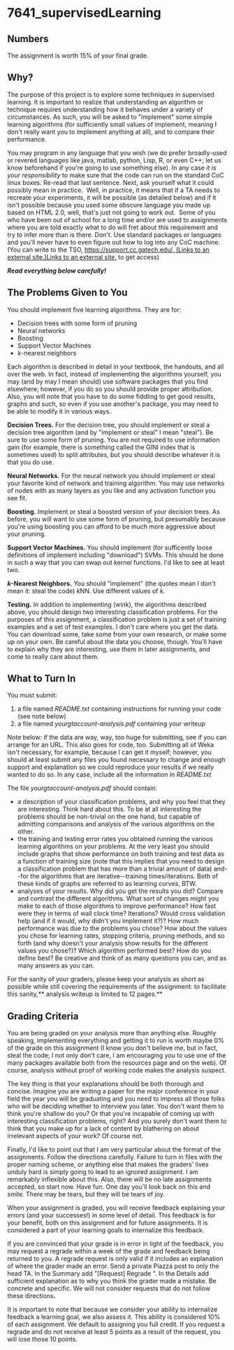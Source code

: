 # 7641_supervisedLearning

Numbers
-------

The assignment is worth 15% of your final grade.

Why?
----

The purpose of this project is to explore some techniques in supervised learning. It is important to realize that understanding an algorithm or technique requires understanding how it behaves under a variety of circumstances. As such, you will be asked to "implement" some simple learning algorithms (for sufficiently small values of implement, meaning I don't really want you to implement anything at all), and to compare their performance.

You may program in any language that you wish (we do prefer broadly-used or revered languages like java, matlab, python, Lisp, R, or even C++; let us know beforehand if you're going to use something else). In any case *it is your responsibility* to make sure that the code can run on the standard CoC linux boxes. Re-read that last sentence. Next, ask yourself what it could possibly mean in practice.  Well, in practice, it means that if a TA needs to recreate your experiments, it will be possible (as detailed below) and if it isn't possible because you used some obscure language you made up based on HTML 2.0, well, that's just not going to work out.  Some of you who have been out of school for a long time and/or are used to assignments where you are told exactly what to do will fret about this requirement and try to infer more than is there. Don't. Use standard packages or languages and you'll never have to even figure out how to log into any CoC machine. (You can write to the TSO, [https://support.cc.gatech.edu/, (Links to an external site.)Links to an external site.](https://support.cc.gatech.edu/,) to get access)

***Read everything below carefully!***

The Problems Given to You
-------------------------

You should implement five learning algorithms. They are for:

-   Decision trees with some form of pruning
-   Neural networks
-   Boosting
-   Support Vector Machines
-   *k*-nearest neighbors

Each algorithm is described in detail in your textbook, the handouts, and all over the web. In fact, instead of implementing the algorithms yourself, you may (and by may I mean should) use software packages that you find elsewhere; however, if you do so you should provide proper attribution. Also, you will note that you have to do some fiddling to get good results, graphs and such, so even if you use another's package, you may need to be able to modify it in various ways.

**Decision Trees.** For the decision tree, you should implement or steal a decision tree algorithm (and by "implement or steal" I mean "steal"). Be sure to use some form of pruning. You are not required to use information gain (for example, there is something called the GINI index that is sometimes used) to split attributes, but you should describe whatever it is that you do use.

**Neural Networks.** For the neural network you should implement or steal your favorite kind of network and training algorithm. You may use networks of nodes with as many layers as you like and any activation function you see fit.

**Boosting.** Implement or steal a boosted version of your decision trees. As before, you will want to use some form of pruning, but presumably because you're using boosting you can afford to be much more aggressive about your pruning.

**Support Vector Machines.** You should implement (for sufficently loose definitions of implement including "download") SVMs. This should be done in such a way that you can swap out kernel functions. I'd like to see at least two.

***k*-Nearest Neighbors.** You should "implement" (the quotes mean I don't mean it: steal the code) *k*NN. Use different values of *k*.

**Testing.** In addition to implementing (wink), the algorithms described above, you should design two interesting classification problems. For the purposes of this assignment, a classification problem is just a set of training examples and a set of test examples. I don't care where you get the data. You can download some, take some from your own research, or make some up on your own. Be careful about the data you choose, though. You'll have to explain why they are interesting, use them in later assignments, and come to really care about them.

What to Turn In
---------------

You must submit:

1.  a file named *README.txt* containing instructions for running your code (see note below)
2.  a file named *yourgtaccount*-*analysis.pdf* containing your writeup

Note below: if the data are way, way, too huge for submitting, see if you can arrange for an URL. This also goes for code, too. Submitting all of Weka isn't necessary, for example, because I can get it myself; however, you should at least submit any files you found necessary to change and enough support and explanation so we could reproduce your results if we really wanted to do so. In any case, include all the information in *README.txt*

The file *yourgtaccount*-*analysis.pdf* should contain:

-   a description of your classification problems, and why you feel that they are interesting. Think hard about this. To be at all interesting the problems should be non-trivial on the one hand, but capable of admitting comparisons and analysis of the various algorithms on the other. 
-   the training and testing error rates you obtained running the various learning algorithms on your problems. At the very least you should include graphs that show performance on both training and test data as a function of training size (note that this implies that you need to design a classification problem that has more than a trivial amount of data) and--for the algorithms that are iterative--training times/iterations. Both of these kinds of graphs are referred to as learning curves, BTW.
-   analyses of your results. Why did you get the results you did? Compare and contrast the different algorithms. What sort of changes might you make to each of those algorithms to improve performance? How fast were they in terms of wall clock time? Iterations? Would cross validation help (and if it would, why didn't you implement it?)? How much performance was due to the problems you chose? How about the values you chose for learning rates, stopping criteria, pruning methods, and so forth (and why doesn't your analysis show results for the different values you chose?)? Which algorithm performed best? How do you define best? Be creative and think of as many questions you can, and as many answers as you can.

For the sanity of your graders, please keep your analysis as short as possible while still covering the requirements of the assignment: to facilitate this sanity,** analysis writeup is limited to 12 pages.**

Grading Criteria
----------------

You are being graded on your analysis more than anything else. Roughly speaking, implementing everything and getting it to run is worth maybe 0% of the grade on this assignment (I know you don't believe me, but in fact, steal the code; I not only don't care, I am encouraging you to use one of the many packages available both from the resources page and on the web). Of course, analysis without proof of working code makes the analysis suspect.

The key thing is that your explanations should be both thorough and concise. Imagine you are writing a paper for the major conference in your field the year you will be graduating and you need to impress all those folks who will be deciding whether to interview you later. You don't want them to think you're shallow do you? Or that you're incapable of coming up with interesting classification problems, right? And you surely don't want them to think that you make up for a lack of content by blathering on about irrelevant aspects of your work? Of course not.

Finally, I'd like to point out that I am very particular about the format of the assignments. Follow the directions carefully. Failure to turn in files with the proper naming scheme, or anything else that makes the graders' lives unduly hard is simply going to lead to an ignored assignment. I am remarkably inflexible about this. Also, there will be no late assignments accepted, so start now. Have fun. One day you'll look back on this and smile. There may be tears, but they will be tears of joy.

When your assignment is graded, you will receive feedback explaining your errors (and your successes!) in some level of detail. This feedback is for your benefit, both on this assignment and for future assignments. It is considered a part of your learning goals to internalize this feedback. 

If you are convinced that your grade is in error in light of the feedback, you may request a regrade within a week of the grade and feedback being returned to you. A regrade request is only valid if it includes an explanation of where the grader made an error. Send a private Piazza post to only the head TA. In the Summary add "[Request] Regrade <whichever assignment>". In the Details add sufficient explanation as to why you think the grader made a mistake. Be concrete and specific. We will not consider requests that do not follow these directions.

It is important to note that because we consider your ability to internalize feedback a learning goal, we also assess it. This ability is considered 10% of each assignment. We default to assigning you full credit. If you request a regrade and do not receive at least 5 points as a result of the request, you will lose those 10 points.
